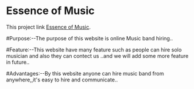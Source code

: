 # Essence of Music

This project link [Essence of Music]( https://essence-of-music.netlify.app/).

#Purpose:--The purpose of this website is online Music band hiring..

#Feature:--This website have many feature such as people can hire solo musician and also they can  contect us ..and we will add some more feature in future..

#Advantages:--By this website anyone can hire music band from anywhere,,it's easy to hire and communicate..
